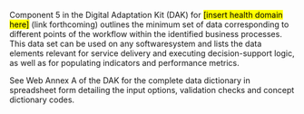 Component 5 in the Digital Adaptation Kit (DAK) for <mark>[insert health domain here]</mark>
(link forthcoming) outlines the minimum set of data corresponding to different 
points of the workflow within the identified business processes. This data set 
can be used on any softwaresystem and lists the data elements relevant for 
service delivery and executing decision-support logic, as well as for populating 
indicators and performance metrics. 

See Web Annex A of the DAK for the complete data dictionary in
spreadsheet form detailing the input options, validation checks and
concept dictionary codes.


